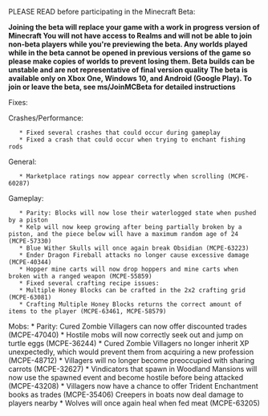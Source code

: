 PLEASE READ before participating in the Minecraft Beta:

   **Joining the beta will replace your game with a work in progress version of Minecraft
    You will not have access to Realms and will not be able to join non-beta players while you're previewing 
    the beta.
    Any worlds played while in the beta cannot be opened in previous versions of the game so please make 
    copies of worlds to prevent losing them.
    Beta builds can be unstable and are not representative of final version quality
    The beta is available only on Xbox One, Windows 10, and Android (Google Play). 
    To join or leave the beta, see ms/JoinMCBeta for detailed instructions**

Fixes:

Crashes/Performance:

       * Fixed several crashes that could occur during gameplay
       * Fixed a crash that could occur when trying to enchant fishing rods

General:

       * Marketplace ratings now appear correctly when scrolling (MCPE-60287)

Gameplay:

       * Parity: Blocks will now lose their waterlogged state when pushed by a piston
       * Kelp will now keep growing after being partially broken by a piston, and the piece below will have a maximum random age of 24 (MCPE-57330)
       * Blue Wither Skulls will once again break Obsidian (MCPE-63223)
       * Ender Dragon Fireball attacks no longer cause excessive damage (MCPE-40344)
       * Hopper mine carts will now drop hoppers and mine carts when broken with a ranged weapon (MCPE-55859)
       * Fixed several crafting recipe issues:
       * Multiple Honey Blocks can be crafted in the 2x2 crafting grid (MCPE-63081)
       * Crafting Multiple Honey Blocks returns the correct amount of items to the player (MCPE-63461, MCPE-58579)

Mobs:
       * Parity: Cured Zombie Villagers can now offer discounted trades (MCPE-47040)
       * Hostile mobs will now correctly seek out and jump on turtle eggs (MCPE-36244)
       * Cured Zombie Villagers no longer inherit XP unexpectedly, which would prevent them from acquiring a new profession (MCPE-48712)
       * Villagers will no longer become preoccupied with sharing carrots (MCPE-32627)
       * Vindicators that spawn in Woodland Mansions will now use the spawned event and become hostile before being attacked (MCPE-43208)
       * Villagers now have a chance to offer Trident Enchantment books as trades (MCPE-35406)
        Creepers in boats now deal damage to players nearby
       * Wolves will once again heal when fed meat (MCPE-63205)
